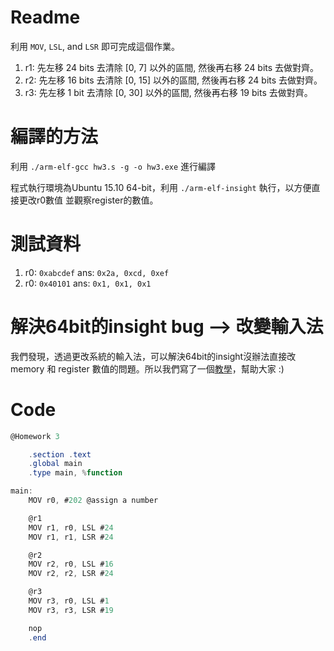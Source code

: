 # Readme

利用 `MOV`, `LSL`, and `LSR` 即可完成這個作業。

1. r1: 先左移 24 bits 去清除 [0, 7] 以外的區間, 然後再右移 24 bits 去做對齊。
2. r2: 先左移 16 bits 去清除 [0, 15] 以外的區間, 然後再右移 24 bits 去做對齊。
3. r3: 先左移 1 bit 去清除 [0, 30] 以外的區間, 然後再右移 19 bits 去做對齊。

# 編譯的方法

利用 `./arm-elf-gcc hw3.s -g -o hw3.exe` 進行編譯

程式執行環境為Ubuntu 15.10 64-bit，利用 `./arm-elf-insight` 執行，以方便直接更改r0數值
並觀察register的數值。

# 測試資料

1. r0: `0xabcdef` ans: `0x2a, 0xcd, 0xef`
2. r0: `0x40101`  ans: `0x1, 0x1, 0x1`

# 解決64bit的insight bug --> 改變輸入法

我們發現，透過更改系統的輸入法，可以解決64bit的insight沒辦法直接改 memory 和
register 數值的問題。所以我們寫了一個[教學](https://github.com/henrybear327/Tutorial/blob/master/Assembly/gcin/readme.md)，幫助大家 :)

# Code

```as
@Homework 3

    .section .text
    .global main
    .type main, %function

main:
    MOV r0, #202 @assign a number

    @r1
    MOV r1, r0, LSL #24
    MOV r1, r1, LSR #24

    @r2
    MOV r2, r0, LSL #16
    MOV r2, r2, LSR #24

    @r3
    MOV r3, r0, LSL #1
    MOV r3, r3, LSR #19

    nop
    .end
```
